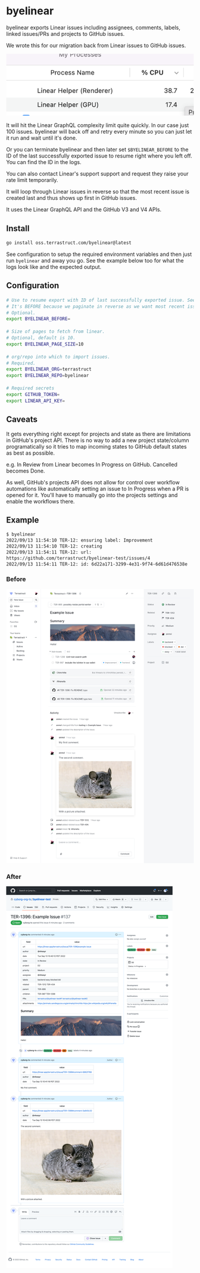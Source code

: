 # byelinear

byelinear exports Linear issues including assignees, comments, labels, linked issues/PRs and projects to GitHub issues.

We wrote this for our migration back from Linear issues to GitHub issues.

![cpu usage](./cpu.png)

It will hit the Linear GraphQL complexity limit quite quickly. In our case just 100
issues. byelinear will back off and retry every minute so you can just let it run and
wait until it's done.

Or you can terminate byelinear and then later set `$BYELINEAR_BEFORE` to the ID of the
last successfully exported issue to resume right where you left off. You can find the
ID in the logs.

You can also contact Linear's support support and request they raise your rate limit
temporarily.

It will loop through Linear issues in reverse so that the most recent issue is created
last and thus shows up first in GitHub issues.

It uses the Linear GraphQL API and the GitHub V3 and V4 APIs.

## Install

```sh
go install oss.terrastruct.com/byelinear@latest
```

See configuration to setup the required environment variables and then just run
`byelinear` and away you go. See the example below too for what the logs look like
and the expected output.

## Configuration

```sh
# Use to resume export with ID of last successfully exported issue. See logs for ID.
# It's BEFORE because we paginate in reverse as we want most recent issues created last.
# Optional.
export BYELINEAR_BEFORE=

# Size of pages to fetch from linear.
# Optional, default is 10.
export BYELINEAR_PAGE_SIZE=10

# org/repo into which to import issues.
# Required.
export BYELINEAR_ORG=terrastruct
export BYELINEAR_REPO=byelinear

# Required secrets
export GITHUB_TOKEN=
export LINEAR_API_KEY=
```

## Caveats

It gets everything right except for projects and state as there are limitations in
GitHub's project API. There is no way to add a new project state/column programatically so
it tries to map incoming states to GitHub default states as best as possible.

e.g. In Review from Linear becomes In Progress on GitHub. Cancelled becomes Done.

As well, GitHub's projects API does not allow for control over workflow automations like
automatically setting an issue to In Progress when a PR is opened for it. You'll have to
manually go into the projects settings and enable the workflows there.

## Example

```
$ byelinear
2022/09/13 11:54:10 TER-12: ensuring label: Improvement
2022/09/13 11:54:10 TER-12: creating
2022/09/13 11:54:11 TER-12: url: https://github.com/terrastruct/byelinear-test/issues/4
2022/09/13 11:54:11 TER-12: id: 6d22a171-3299-4e31-9f74-6d61d476538e
```

### Before

![linear](./TER-1396-linear.png)

### After

![github](./TER-1396-github.png)
